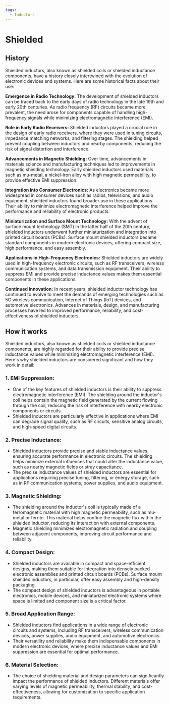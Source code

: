 ```yaml
---
tags:
  - Inductors
---
```


<head>
    <meta name="google-adsense-account" content="ca-pub-9364684337389377">
    <meta charset="UTF-8">
    <meta name="viewport" content="width=device-width, initial-scale=1.0">
    <meta name="description" content="Welcome to ac-electricity! Here you will learn more about electricity, the different components used to make an electrical circuit as well as their features and use cases.">
    <meta name="keywords" content="alexis carbillet, carbillet, electricity, capacitors, conductors, diodes, electronic, energy source, hardware, home appliances, inductors, insulators, resistors, semi-conductors">
    <meta name="author" content="Alexis Carbillet ">
</head>

# Shielded

## History

Shielded inductors, also known as shielded coils or shielded inductance components, have a history closely intertwined with the evolution of electronic devices and systems. Here are some historical facts about their use:

**Emergence in Radio Technology:** The development of shielded inductors can be traced back to the early days of radio technology in the late 19th and early 20th centuries. As radio frequency (RF) circuits became more prevalent, the need arose for components capable of handling high-frequency signals while minimizing electromagnetic interference (EMI).

**Role in Early Radio Receivers:** Shielded inductors played a crucial role in the design of early radio receivers, where they were used in tuning circuits, impedance matching networks, and filtering stages. The shielding helped prevent coupling between inductors and nearby components, reducing the risk of signal distortion and interference.

**Advancements in Magnetic Shielding:** Over time, advancements in materials science and manufacturing techniques led to improvements in magnetic shielding technology. Early shielded inductors used materials such as mu-metal, a nickel-iron alloy with high magnetic permeability, to provide effective EMI suppression.

**Integration into Consumer Electronics:** As electronics became more widespread in consumer devices such as radios, televisions, and audio equipment, shielded inductors found broader use in these applications. Their ability to minimize electromagnetic interference helped improve the performance and reliability of electronic products.

**Miniaturization and Surface Mount Technology:** With the advent of surface mount technology (SMT) in the latter half of the 20th century, shielded inductors underwent further miniaturization and integration into printed circuit boards (PCBs). Surface mount shielded inductors became standard components in modern electronic devices, offering compact size, high performance, and easy assembly.

**Applications in High-Frequency Electronics:** Shielded inductors are widely used in high-frequency electronic circuits, such as RF transceivers, wireless communication systems, and data transmission equipment. Their ability to suppress EMI and provide precise inductance values makes them essential components in these applications.

**Continued Innovation:** In recent years, shielded inductor technology has continued to evolve to meet the demands of emerging technologies such as 5G wireless communication, Internet of Things (IoT) devices, and automotive electronics. Advances in materials, design, and manufacturing processes have led to improved performance, reliability, and cost-effectiveness of shielded inductors.

## How it works

Shielded inductors, also known as shielded coils or shielded inductance components, are highly regarded for their ability to provide precise inductance values while minimizing electromagnetic interference (EMI). Here's why shielded inductors are considered significant and how they work in detail:

### 1. EMI Suppression:
   - One of the key features of shielded inductors is their ability to suppress electromagnetic interference (EMI). The shielding around the inductor's coil helps contain the magnetic field generated by the current flowing through the coil, reducing the risk of interference with nearby electronic components or circuits.
   - Shielded inductors are particularly effective in applications where EMI can degrade signal quality, such as RF circuits, sensitive analog circuits, and high-speed digital circuits.

### 2. Precise Inductance:
   - Shielded inductors provide precise and stable inductance values, ensuring accurate performance in electronic circuits. The shielding helps minimize external influences that could alter the inductance value, such as nearby magnetic fields or stray capacitance.
   - The precise inductance values of shielded inductors are essential for applications requiring precise tuning, filtering, or energy storage, such as in RF communication systems, power supplies, and audio equipment.

### 3. Magnetic Shielding:
   - The shielding around the inductor's coil is typically made of a ferromagnetic material with high magnetic permeability, such as mu-metal or ferrite. This material helps confine the magnetic flux within the shielded inductor, reducing its interaction with external components.
   - Magnetic shielding minimizes electromagnetic radiation and coupling between adjacent components, improving circuit performance and reliability.

### 4. Compact Design:
   - Shielded inductors are available in compact and space-efficient designs, making them suitable for integration into densely packed electronic assemblies and printed circuit boards (PCBs). Surface mount shielded inductors, in particular, offer easy assembly and high-density packaging.
   - The compact design of shielded inductors is advantageous in portable electronics, mobile devices, and miniaturized electronic systems where space is limited and component size is a critical factor.

### 5. Broad Application Range:
   - Shielded inductors find applications in a wide range of electronic circuits and systems, including RF transceivers, wireless communication devices, power supplies, audio equipment, and automotive electronics.
   - Their versatility and reliability make them indispensable components in modern electronic devices, where precise inductance values and EMI suppression are essential for optimal performance.

### 6. Material Selection:
   - The choice of shielding material and design parameters can significantly impact the performance of shielded inductors. Different materials offer varying levels of magnetic permeability, thermal stability, and cost-effectiveness, allowing for customization to specific application requirements.
